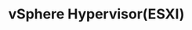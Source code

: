 ---
title: vSphere Hypervisor(ESXI)
published: 2025-02-27T17:37:05+08:00
summary: "vSphere Hypervisor(ESXI)"
cover:
  image: "https://img.muyoung.com/202502271737317.png"
tags: [Vmware, 证书, 硬件直通,Esxi]
categories: '经验分享'
draft: false 
lang: ''
---
